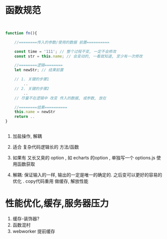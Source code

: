 
# 函数规范

```js


function fn(){

    //========传入的参数/使用的数据 前置==========

    const time = '111'; // 整个过程不变, 一定不会修改
    const str = this.name; // 会变动的, 一看就知道, 至少有一次修改

    //========逻辑========
    let newStr; // 结果前置

    // 1. 关键的步骤1
        ..
    // 2. 关键的步骤2
        ..
    // 尽量不在逻辑中 改变 传入的数据, 或参数, 放在

    //========结果==========
    this.name = newStr
    return ..
}



```

1. 加盐操作, 解耦

2. 适合 复杂代码逻辑长的 方法/函数

3. 如果有 又长又臭的 option , 如 echarts 的option , 单独写一个 options.js 使用函数获取

4. 解耦: 保证输入的一样, 输出的一定是唯一的确定的.
之后变可以更好的容易的 优化 . copy代码重用
做缓存, 解放性能

# 性能优化,缓存,服务器压力

1. 缓存-装饰器?
2. 函数混村
2. webworker 提前缓存